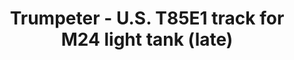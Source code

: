 ---
layout: product
title: "Trumpeter - U.S. T85E1 track for M24 light tank (late)"
price: "1950" 
desc: "N/A"
img_path: "/assets/img/TRU02036.jpg"
brand: "N/A"
available: false
special_offer: false
new: false
soon: false
cat: "010000"
subcat: "013400"
subsubcat: "0N/A"
sifra: "TRU02036"
popular: false
---